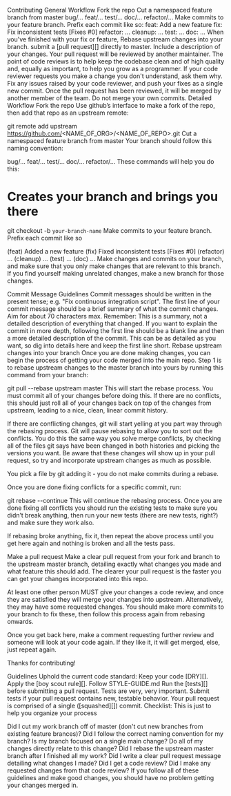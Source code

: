 Contributing
General Workflow
Fork the repo
Cut a namespaced feature branch from master
bug/...
feat/...
test/...
doc/...
refactor/...
Make commits to your feature branch. Prefix each commit like so:
feat: Add a new feature
fix: Fix inconsistent tests [Fixes #0]
refactor: ...
cleanup: ...
test: ...
doc: ...
When you've finished with your fix or feature, Rebase upstream changes into your branch. submit a [pull request][] directly to master. Include a description of your changes.
Your pull request will be reviewed by another maintainer. The point of code reviews is to help keep the codebase clean and of high quality and, equally as important, to help you grow as a programmer. If your code reviewer requests you make a change you don't understand, ask them why.
Fix any issues raised by your code reviewer, and push your fixes as a single new commit.
Once the pull request has been reviewed, it will be merged by another member of the team. Do not merge your own commits.
Detailed Workflow
Fork the repo
Use github’s interface to make a fork of the repo, then add that repo as an upstream remote:

git remote add upstream https://github.com/<NAME_OF_ORG>/<NAME_OF_REPO>.git
Cut a namespaced feature branch from master
Your branch should follow this naming convention:

bug/...
feat/...
test/...
doc/...
refactor/...
These commands will help you do this:

# Creates your branch and brings you there
git checkout -b `your-branch-name`
Make commits to your feature branch.
Prefix each commit like so

(feat) Added a new feature
(fix) Fixed inconsistent tests [Fixes #0]
(refactor) ...
(cleanup) ...
(test) ...
(doc) ...
Make changes and commits on your branch, and make sure that you only make changes that are relevant to this branch. If you find yourself making unrelated changes, make a new branch for those changes.

Commit Message Guidelines
Commit messages should be written in the present tense; e.g. "Fix continuous integration script".
The first line of your commit message should be a brief summary of what the commit changes. Aim for about 70 characters max. Remember: This is a summary, not a detailed description of everything that changed.
If you want to explain the commit in more depth, following the first line should be a blank line and then a more detailed description of the commit. This can be as detailed as you want, so dig into details here and keep the first line short.
Rebase upstream changes into your branch
Once you are done making changes, you can begin the process of getting your code merged into the main repo. Step 1 is to rebase upstream changes to the master branch into yours by running this command from your branch:

git pull --rebase upstream master
This will start the rebase process. You must commit all of your changes before doing this. If there are no conflicts, this should just roll all of your changes back on top of the changes from upstream, leading to a nice, clean, linear commit history.

If there are conflicting changes, git will start yelling at you part way through the rebasing process. Git will pause rebasing to allow you to sort out the conflicts. You do this the same way you solve merge conflicts, by checking all of the files git says have been changed in both histories and picking the versions you want. Be aware that these changes will show up in your pull request, so try and incorporate upstream changes as much as possible.

You pick a file by git adding it - you do not make commits during a rebase.

Once you are done fixing conflicts for a specific commit, run:

git rebase --continue
This will continue the rebasing process. Once you are done fixing all conflicts you should run the existing tests to make sure you didn’t break anything, then run your new tests (there are new tests, right?) and make sure they work also.

If rebasing broke anything, fix it, then repeat the above process until you get here again and nothing is broken and all the tests pass.

Make a pull request
Make a clear pull request from your fork and branch to the upstream master branch, detailing exactly what changes you made and what feature this should add. The clearer your pull request is the faster you can get your changes incorporated into this repo.

At least one other person MUST give your changes a code review, and once they are satisfied they will merge your changes into upstream. Alternatively, they may have some requested changes. You should make more commits to your branch to fix these, then follow this process again from rebasing onwards.

Once you get back here, make a comment requesting further review and someone will look at your code again. If they like it, it will get merged, else, just repeat again.

Thanks for contributing!

Guidelines
Uphold the current code standard:
Keep your code [DRY][].
Apply the [boy scout rule][].
Follow STYLE-GUIDE.md
Run the [tests][] before submitting a pull request.
Tests are very, very important. Submit tests if your pull request contains new, testable behavior.
Your pull request is comprised of a single ([squashed][]) commit.
Checklist:
This is just to help you organize your process

 Did I cut my work branch off of master (don't cut new branches from existing feature brances)?
 Did I follow the correct naming convention for my branch?
 Is my branch focused on a single main change?
 Do all of my changes directly relate to this change?
 Did I rebase the upstream master branch after I finished all my work?
 Did I write a clear pull request message detailing what changes I made?
 Did I get a code review?
 Did I make any requested changes from that code review?
If you follow all of these guidelines and make good changes, you should have no problem getting your changes merged in.
